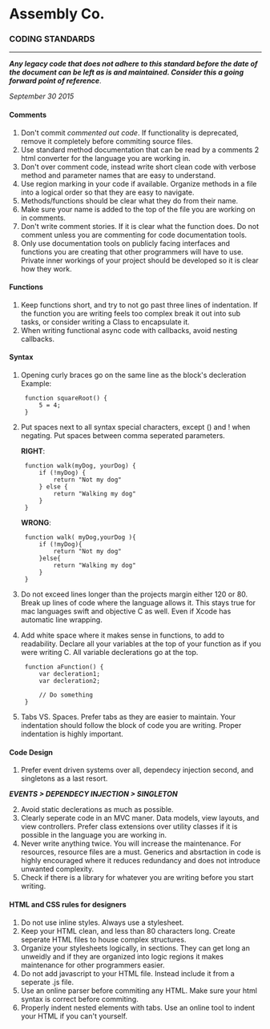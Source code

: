 # Assembly Co. 
### CODING STANDARDS
--------------------
___Any legacy code that does not adhere to this standard before the date of the document can be left as is and maintained. Consider this a going forward point of reference___.

_September 30 2015_

#### Comments

1. Don't commit *commented out code*. If functionality is deprecated, remove it completely before commiting source files.
2. Use standard method documentation that can be read by a comments 2 html converter for the language you are working in.
3. Don't over comment code, instead write short clean code with verbose method and parameter names that are easy to understand.
4. Use region marking in your code if available. Organize methods in a file into a logical order so that they are easy to navigate.
5. Methods/functions should be clear what they do from their name. 
6. Make sure your name is added to the top of the file you are working on in comments.
7. Don't write comment stories. If it is clear what the function does. Do not comment unless you are commenting for code documentation tools. 
8. Only use documentation tools on publicly facing interfaces and functions you are creating that other programmers will have to use. Private inner workings of your project should be developed so it is clear how they work.

#### Functions

1. Keep functions short, and try to not go past three lines of indentation. If the function you are writing feels too complex break it out into sub tasks, or consider writing a Class to encapsulate it.
2. When writing functional async code with callbacks, avoid nesting callbacks.

#### Syntax

1. Opening curly braces go on the same line as the block's decleration Example:

        function squareRoot() {
            5 = 4;
        }
        
2. Put spaces next to all syntax special characters, except () and ! when negating. Put spaces between comma seperated parameters.

    **RIGHT**:
       
        function walk(myDog, yourDog) {
            if (!myDog) {
                return "Not my dog"
            } else {
                return "Walking my dog"
            }
        }

    **WRONG**:
    
        function walk( myDog,yourDog ){
            if (!myDog){
                return "Not my dog"
            }else{
                return "Walking my dog"
            }
        }
        
3. Do not exceed lines longer than the projects margin either 120 or 80. Break up lines of code where the language allows it. This stays true for mac languages swift and objective C as well. Even if Xcode has automatic line wrapping.
4. Add white space where it makes sense in functions, to add to readability. Declare all your variables at the top of your function as if you were writing C. All variable declerations go at the top.
    
        function aFunction() {
            var decleration1;
            var decleration2;

            // Do something
        }
        
5. Tabs VS. Spaces. Prefer tabs as they are easier to maintain. Your indentation should follow the block of code you are writing. Proper indentation is highly important. 
        
        
#### Code Design

1. Prefer event driven systems over all, dependecy injection second, and singletons as a last resort.

***EVENTS > DEPENDECY INJECTION > SINGLETON***
        
2. Avoid static declerations as much as possible.
3. Clearly seperate code in an MVC maner. Data models, view layouts, and view controllers. Prefer class extensions over utility classes if it is possible in the language you are working in.
4. Never write anything twice. You will increase the maintenance. For resources, resource files are a must. Generics and absrtaction in code is highly encouraged where it reduces redundancy and does not introduce unwanted complexity.
5. Check if there is a library for whatever you are writing before you start writing.


#### HTML and CSS rules for designers

1. Do not use inline styles. Always use a stylesheet.
2. Keep your HTML clean, and less than 80 characters long. Create seperate HTML files to house complex structures.
3. Organize your stylesheets logically, in sections. They can get long an unweidly and if they are organized into logic regions it makes maintenance for other programmers easier.
4. Do not add javascript to your HTML file. Instead include it from a seperate .js file.
5. Use an online parser before commiting any HTML. Make sure your html syntax is correct before commiting.
6. Properly indent nested elements with tabs. Use an online tool to indent your HTML if you can't yourself.
